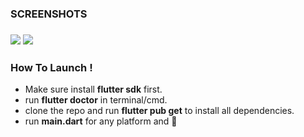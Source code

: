 <h3> SCREENSHOTS <h3>
<img src=https://user-images.githubusercontent.com/100566923/221425058-50124a77-0f82-4533-82a5-9d5420719f75.jpg >
<img src=https://user-images.githubusercontent.com/100566923/221425054-0b06e983-e170-40f5-ae2c-2666967281d6.jpg >
<h3> How To Launch ! </h3>
<ul>
<li>Make sure install <b>flutter sdk</b> first.</li>
<li>run <b>flutter doctor</b> in terminal/cmd. </li>
<li>clone the repo and run <b>flutter pub get</b> to install all dependencies.</li>
<li>run <b>main.dart</b> for any platform and 🚀</li>
</ul>


